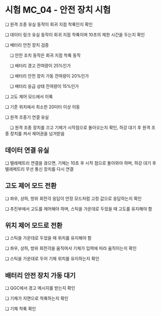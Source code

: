 # 시험 MC_04 - 안전 장치 시험

❏ 원격 조종 유실 동작이 회귀 지점 착륙인지 확인

❏ 데이터 링크 유실 동작이 회귀 지점 착륙이며 10초의 제한 시간을 두는지 확인

❏ 배터리 안전 장치 검증

&nbsp;&nbsp;&nbsp;&nbsp;❏ 안전 조치 동작은 회귀 지점 착륙 동작

&nbsp;&nbsp;&nbsp;&nbsp;❏ 배터리 경고 잔여량이 25%인가

&nbsp;&nbsp;&nbsp;&nbsp;❏ 배터리 안전 장치 가동 잔여량이 20%인가

&nbsp;&nbsp;&nbsp;&nbsp;❏ 배터리 응급 상태 잔여량이 15%인가

❏ 고도 제어 모드에서 이륙

❏ 기준 위치에서 최소한 20미터 이상 이동

❏ 원격 조종기 연결 유실

&nbsp;&nbsp;&nbsp;&nbsp;❏ 원격 조종 장치를 끄고 기체가 시작점으로 돌아오는지 확인, 하강 대기 후 원격 조종 장치를 켜서 제어권을 넘겨받음

## 데이터 연결 유실

❏ 텔레메트리 연결을 끊으면, 기체는 10초 후 시작 점으로 돌아와야 하며, 하강 대기 후 텔레메트리 무선 통신 장치를 다시 연결

## 고도 제어 모드 전환

❏ 좌우, 상하, 방위 회전각 응답이 안정 모드처럼 고정 값으로 응답하는지 확인

❏ 추진부에서 고도를 제어해야 하며, 스틱을 가운데로 두었을 때 고도를 유지해야 함

## 위치 제어 모드로 전환

❏ 스틱을 가운데로 두었을 때 위치를 유지해야 함

❏ 좌우, 상하, 방위 회전각을 움직여서 기체가 입력에 따라 움직이는지 확인

❏ 스틱을 가운데로 두어 기체 위치를 유지하는지 확인

## 배터리 안전 장치 가동 대기

❏ QGC에서 경고 메시지를 받는지 확인

❏ 기체가 지면으로 착륙하는지 확인

❏ 기체 착륙 확인
